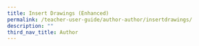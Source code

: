 ```yaml
---
title: Insert Drawings (Enhanced)
permalink: /teacher-user-guide/author-author/insertdrawings/
description: ""
third_nav_title: Author
---
```

